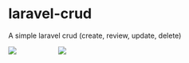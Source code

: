 # laravel-crud
A simple laravel crud (create, review, update, delete)

<img src="http://www.graciomar.com.br/images/laravel.jpg" right="50"  widt="400" style="margin-right:80px;" /> <img src="http://www.graciomar.com.br/images/composer.jpg"  widt="400" />
